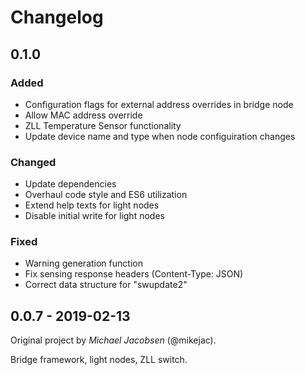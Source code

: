# Changelog

## 0.1.0

### Added
* Configuration flags for external address overrides in bridge node
* Allow MAC address override
* ZLL Temperature Sensor functionality
* Update device name and type when node configuiration changes

### Changed
* Update dependencies
* Overhaul code style and ES6 utilization
* Extend help texts for light nodes
* Disable initial write for light nodes

### Fixed
* Warning generation function
* Fix sensing response headers (Content-Type: JSON)
* Correct data structure for "swupdate2"

## 0.0.7 - 2019-02-13

Original project by _Michael Jacobsen_ (@mikejac).

Bridge framework, light nodes, ZLL switch.
